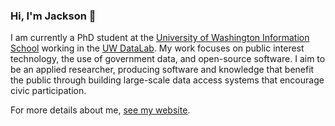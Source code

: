 ### Hi, I'm Jackson 👋

I am currently a PhD student at the [University of Washington Information School](https://ischool.uw.edu/) working in the [UW DataLab](https://datalab.ischool.uw.edu/). My work focuses on public interest technology, the use of government data, and open-source software. I aim to be an applied researcher, producing software and knowledge that benefit the public through building large-scale data access systems that encourage civic participation.

For more details about me, [see my website](https://jacksonmaxfield.github.io).
